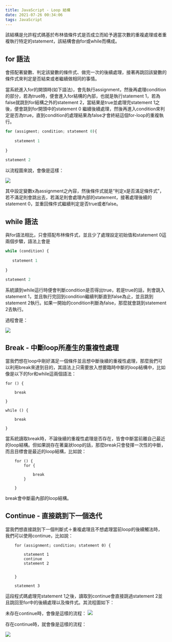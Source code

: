 ```yaml
---
title: JavaScript - Loop 結構
date: 2021-07-26 00:34:06
tags: JavaScript
---
```




該結構是允許程式碼基於布林值條件式是否成立而給予適當次數的重複處理或者重複執行特定的statement，該結構會由for或while而構成。

## for 語法
會搭配著變數、判定該變數的條件式、做完一次的後續處理，接著再跳回該變數的條件式來判定是否結束或者繼續做相同的事情。
    
當系統進入for的開頭時(如下語法)，會先執行assignment，然後再處理condition的部分，若為true時，便會進入for結構的內部，也就是執行statement 1，若為false就跳到for結構之外的statement 2，當結果是true並處理完statement 1之後，便會跳到for開頭中的statement 0 繼續後續處理，然後再進入condition來判定是否為true，直到condition的處理結果為false才會終結這個for-loop的重複執行。

```javascript
for (assigment; condition; statement 0){
    
	statement 1
  
}
    
statement 2

```

以流程圖來說，會像是這樣：
    

![](https://res.cloudinary.com/dqfxgtyoi/image/upload/v1627232410/forFlowChart_fttui9.png)

其中設定變數x為assignment之內容，然後條件式就是“判定x是否滿足條件式”，若不滿足則會跳出去，若滿足則會處理內部的statement，接著處理後續的statement 0，並重回條件式繼續判定是否true或者false。

## while 語法
與for語法相比，只會搭配布林條件式，並且少了處理設定初始值和statement 0這兩個步驟，語法上會是
    
```javascript
while (condition) {
    
   statement 1
    
}
    
statement 2
```
    
系統讀到while這行時便會判斷condition是否得出true，若是true的話，則會跳入statement 1，並且執行完回到condition繼續判斷直到false為止，並且跳到statement 2執行。如果一開始的condition判斷為false，那麼就會跳到statement 2去執行。
    
過程會是：
    
![](https://res.cloudinary.com/dqfxgtyoi/image/upload/v1627232524/whileFlowChart_plzhsb.png)




## Break - 中斷loop所產生的重複性處理

當我們想在loop中剛好滿足一個條件並且想中斷後續的重複性處理，那麼我們可以利用break來達到目的，其語法上只需要放入想要臨時中斷的loop結構中，比如像是以下的for和while這兩個語法：


```
for () {
    
	break
    
}
    
while () {
        
	break
    
}
```

當系統讀取break時，不論後續的重複性處理是否存在，皆會中斷當前離自己最近的loop結構。但如果說存在著巢狀loop的話，那麼break只會發揮一次性的中斷，而且目標會是最近的loop結構，比如說：

```
    for () {
        for {
        
            break
        }
    
    }

```

break會中斷最內部的loop結構。



## Continue - 直接跳到下一個迭代

當我們想直接跳到下一個判斷式＋重複處理且不想處理當前loop的後續觸法時，我們可以使用continue，比如說：


```
    for (assignment; condition; statement 0) {
        
        statement 1
        continue
        statement 2
    
    
    }

    statement 3
```

這段程式碼處理完statement 1之後，讀取到continue會直接跳過statement 2並且跳回至for中的後續處理以及條件式。其流程圖如下：


未存在continue時，會像是這樣的流程：
![](https://res.cloudinary.com/dqfxgtyoi/image/upload/v1627237123/noContinueFlowChart_andlpy.png)


存在continue時，就會像是這樣的流程：

![](https://res.cloudinary.com/dqfxgtyoi/image/upload/v1627237123/continueFlowChart_uyqtei.png)





